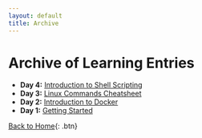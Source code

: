 ```yaml
---
layout: default
title: Archive
---
```


# Archive of Learning Entries

<div class="archive-list">
  <ul>
    <li><strong>Day 4:</strong> <a href="./logs/day-4.html">Introduction to Shell Scripting</a></li>
    <li><strong>Day 3:</strong> <a href="./logs/day-3.html">Linux Commands Cheatsheet</a></li>
    <li><strong>Day 2:</strong> <a href="./logs/day-2.html">Introduction to Docker</a></li>
    <li><strong>Day 1:</strong> <a href="./logs/day-1.html">Getting Started</a></li>
  </ul>
</div>

[Back to Home](./index.html){: .btn}